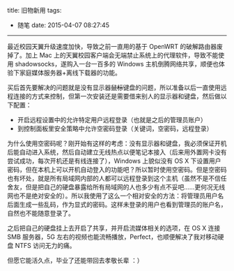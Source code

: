 title: 旧物新用
tags:
  - 随笔
date: 2015-04-07 08:27:45
---

最近校园天翼升级速度加快，导致之前一直用的基于 OpenWRT 的破解路由器废掉了。加上 Mac 上的天翼校园客户端会无端禁止系统上的代理软件，导致不能使用 shadowsocks，遂购入一台一百多的 Windows 主机倒腾网络共享，顺便也体验下家庭媒体服务器+离线下载器的功能。

<a id="more"></a>

买后首先要解决的问题就是没有显示器<del>鼠标</del>键盘的问题，所以准备以后一直使用远程连接的方式来控制，但第一次安装还是需要借来别人的显示器和键盘，然后做以下配置：

*   开启远程设置中的允许特定用户远程登录（也就是之后的管理员账户）
*   到控制面板里安全策略中允许空密码登录（关键词，空密码，远程登录）

为什么使用空密码呢？刚开始有这样的考虑：没有显示器和键盘，我必须保证开机后能自动进入系统，然后自动建立无线热点以便笔记本接入（后来用外置网卡没有尝试成功，每次开机还是有线连接了），Windows 上貌似没有 OS X 下设置用户密码，但在本机上可以开机自动登入的功能吧？所以暂时使用空密码。但是空密码也有坏处，就是所有局域网内部的人都可以远程登录到这个主机（虽然不是不信任舍友，但是把自己的硬盘暴露给所有局域网的人也多少有点不妥吧……更何况无线网也不是绝对安全的）。所以我使用了这么一个相对安全的方法：将管理员用户名后面生成一些乱码，作为显式的密码。这样未登录的用户也看到管理员的账户名，自然也不能随意登录了。

之后把自己的硬盘挂上去开启了共享，并开启流媒体相关的选项，在 OS X 连接 SMB 服务器，5G 左右的视频也能流畅播放，Perfect，也顺便解决了我对移动硬盘 NTFS 访问无力的痛。

但愿它能活久点，毕业了还能带回去孝敬长辈 ：）